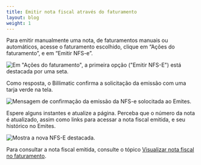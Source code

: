 ```yaml
---
title: Emitir nota fiscal através do faturamento
layout: blog
weight: 1
---
```

Para emitir manualmente uma nota, de faturamentos manuais ou automáticos, acesse o faturamento escolhido, clique em “Ações do faturamento”, e em “Emitir NFS-e”.

![Em "Ações do faturamento", a primeira opção ("Emitir NFS-E") está destacada por uma seta.](/images/uploads/emitir-nota-fiscal-através-do-faturamento-1.png "Emitir nota fiscal através do faturamento - 1")

Como resposta, o Billimatic confirma a solicitação da emissão com uma tarja verde na tela.

![Mensagem de confirmação da emissão da NFS-e solocitada ao Emites.](/images/uploads/emitir-nota-fiscal-através-do-faturamento-2.png "Emitir nota fiscal através do faturamento - 2")

Espere alguns instantes e atualize a página. Perceba que o número da nota é atualizado, assim como links para acessar a nota fiscal emitida, e seu histórico no Emites.

![Mostra a nova NFS-E destacada.](/images/uploads/emitir-nota-fiscal-através-do-faturamento-3.png "Emitir nota fiscal através do faturamento - 3")

Para consultar a nota fiscal emitida, consulte o tópico [Visualizar nota fiscal no faturamento](https://docs.google.com/document/d/1psChi3xUnRTthgMP8Ibs6UMBDaQgmrWYey5ikBIobiY/edit#heading=h.k51ey6vukfun).